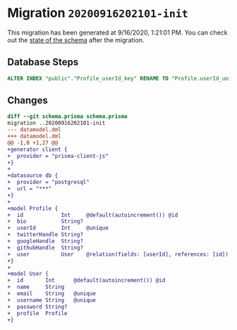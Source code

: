 # Migration `20200916202101-init`

This migration has been generated at 9/16/2020, 1:21:01 PM.
You can check out the [state of the schema](./schema.prisma) after the migration.

## Database Steps

```sql
ALTER INDEX "public"."Profile_userId_key" RENAME TO "Profile.userId_unique"
```

## Changes

```diff
diff --git schema.prisma schema.prisma
migration ..20200916202101-init
--- datamodel.dml
+++ datamodel.dml
@@ -1,0 +1,27 @@
+generator client {
+  provider = "prisma-client-js"
+}
+
+datasource db {
+  provider = "postgresql"
+  url = "***"
+}
+
+model Profile {
+  id            Int     @default(autoincrement()) @id
+  bio           String?
+  userId        Int     @unique
+  twitterHandle String?
+  googleHandle  String?
+  githubHandle  String?
+  user          User    @relation(fields: [userId], references: [id])
+}
+
+model User {
+  id       Int      @default(autoincrement()) @id
+  name     String
+  email    String   @unique
+  username String   @unique
+  password String?
+  profile  Profile
+}
```


